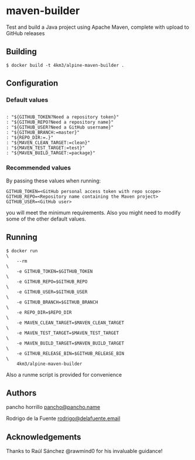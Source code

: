 # maven-builder
Test and build a Java project using Apache Maven, complete with upload to GitHub releases

## Building
```console
$ docker build -t 4km3/alpine-maven-builder .
```
## Configuration
### Default values
```text

: "${GITHUB_TOKEN?Need a repository token}"
: "${GITHUB_REPO?Need a repository name}" 
: "${GITHUB_USER?Need a GitHub username}" 
: "${GITHUB_BRANCH:=master}" 
: "${REPO_DIR:=.}" 
: "${MAVEN_CLEAN_TARGET:=clean}" 
: "${MAVEN_TEST_TARGET:=test}" 
: "${MAVEN_BUILD_TARGET:=package}" 
```
### Recommended values
By passing these values when running:
```text
GITHUB_TOKEN=<GitHub personal access token with repo scope>
GITHUB_REPO=<Repository name containing the Maven project>
GITHUB_USER=<GitHub user> 
```
you will meet the minimum requirements. Also you might need to modify some of the other default values.

## Running
```console
$ docker run                                                                     \
    --rm                                                                         \
    -e GITHUB_TOKEN=$GITHUB_TOKEN                                                \
    -e GITHUB_REPO=$GITHUB_REPO                                                  \
    -e GITHUB_USER=$GITHUB_USER                                                  \
    -e GITHUB_BRANCH=$GITHUB_BRANCH                                              \
    -e REPO_DIR=$REPO_DIR                                                        \
    -e MAVEN_CLEAN_TARGET=$MAVEN_CLEAN_TARGET                                    \
    -e MAVEN_TEST_TARGET=$MAVEN_TEST_TARGET                                      \
    -e MAVEN_BUILD_TARGET=$MAVEN_BUILD_TARGET                                    \
    -e GITHUB_RELEASE_BIN=$GITHUB_RELEASE_BIN                                    \
    4km3/alpine-maven-builder
```
Also a runme script is provided for convenience

## Authors
pancho horrillo <pancho@pancho.name>

Rodrigo de la Fuente <rodrigo@delafuente.email>

## Acknowledgements
Thanks to Raúl Sánchez @rawmind0 for his invaluable guidance!
